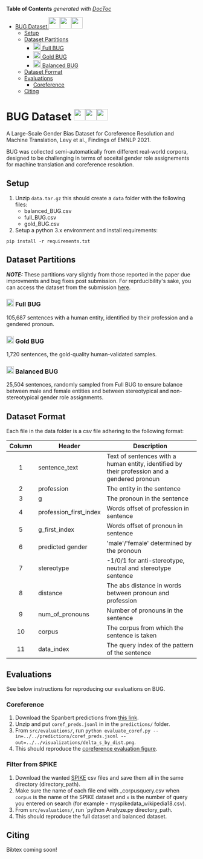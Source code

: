 <!-- START doctoc generated TOC please keep comment here to allow auto update -->
<!-- DON'T EDIT THIS SECTION, INSTEAD RE-RUN doctoc TO UPDATE -->
**Table of Contents**  *generated with [DocToc](https://github.com/thlorenz/doctoc)*

- [BUG Dataset <img src="https://user-images.githubusercontent.com/6629995/132018898-038ec717-264d-4da3-a0b8-651b851f6b64.png" width="30" /><img src="https://user-images.githubusercontent.com/6629995/132017358-dea44bba-1487-464d-a9e1-4d534204570c.png" width="30" /><img src="https://user-images.githubusercontent.com/6629995/132018731-6ec8c4e3-12ac-474c-ae6c-03c1311777f4.png" width="30" />](#bug-dataset-img-srchttpsuser-imagesgithubusercontentcom6629995132018898-038ec717-264d-4da3-a0b8-651b851f6b64png-width30-img-srchttpsuser-imagesgithubusercontentcom6629995132017358-dea44bba-1487-464d-a9e1-4d534204570cpng-width30-img-srchttpsuser-imagesgithubusercontentcom6629995132018731-6ec8c4e3-12ac-474c-ae6c-03c1311777f4png-width30-)
  - [Setup](#setup)
  - [Dataset Partitions](#dataset-partitions)
    - [<img src="https://user-images.githubusercontent.com/6629995/132018898-038ec717-264d-4da3-a0b8-651b851f6b64.png" width="20" /> Full BUG](#img-srchttpsuser-imagesgithubusercontentcom6629995132018898-038ec717-264d-4da3-a0b8-651b851f6b64png-width20--full-bug)
    - [<img src="https://user-images.githubusercontent.com/6629995/132017358-dea44bba-1487-464d-a9e1-4d534204570c.png" width="20" /> Gold BUG](#img-srchttpsuser-imagesgithubusercontentcom6629995132017358-dea44bba-1487-464d-a9e1-4d534204570cpng-width20--gold-bug)
    - [<img src="https://user-images.githubusercontent.com/6629995/132018731-6ec8c4e3-12ac-474c-ae6c-03c1311777f4.png" width="20" /> Balanced BUG](#img-srchttpsuser-imagesgithubusercontentcom6629995132018731-6ec8c4e3-12ac-474c-ae6c-03c1311777f4png-width20--balanced-bug)
  - [Dataset Format](#dataset-format)
  - [Evaluations](#evaluations)
    - [Coreference](#coreference)
  - [Citing](#citing)

<!-- END doctoc generated TOC please keep comment here to allow auto update -->

#  BUG Dataset <img src="https://user-images.githubusercontent.com/6629995/132018898-038ec717-264d-4da3-a0b8-651b851f6b64.png" width="30" /><img src="https://user-images.githubusercontent.com/6629995/132017358-dea44bba-1487-464d-a9e1-4d534204570c.png" width="30" /><img src="https://user-images.githubusercontent.com/6629995/132018731-6ec8c4e3-12ac-474c-ae6c-03c1311777f4.png" width="30" />
A Large-Scale Gender Bias Dataset for Coreference Resolution and Machine Translation, Levy et al., Findings of EMNLP 2021.

BUG was collected semi-automatically from different real-world corpora, designed to be challenging in terms of soceital gender role assignements for machine translation and coreference resolution.

## Setup

1. Unzip `data.tar.gz` this should create a `data` folder with the following files:
   * balanced_BUG.csv
   * full_BUG.csv
   * gold_BUG.csv
2. Setup a python 3.x environment and install requirements:
```
pip install -r requirements.txt
```


## Dataset Partitions

**_NOTE:_**
These partitions vary slightly from those reported in the paper due improvments and bug fixes post submission. 
For reprducibility's sake, you can access the dataset from the submission [here](https://drive.google.com/file/d/1b4Q-X1vVMoR-tIVd-XCigamnvpy0vi3F/view?usp=sharing).

### <img src="https://user-images.githubusercontent.com/6629995/132018898-038ec717-264d-4da3-a0b8-651b851f6b64.png" width="20" /> Full BUG
105,687 sentences with a human entity, identified by their profession and a gendered pronoun.

### <img src="https://user-images.githubusercontent.com/6629995/132017358-dea44bba-1487-464d-a9e1-4d534204570c.png" width="20" /> Gold BUG 

1,720 sentences, the gold-quality human-validated samples.

### <img src="https://user-images.githubusercontent.com/6629995/132018731-6ec8c4e3-12ac-474c-ae6c-03c1311777f4.png" width="20" /> Balanced BUG
25,504 sentences, randomly sampled from Full BUG to ensure balance between male and female entities and between stereotypical and non-stereotypical gender role assignments.


## Dataset Format
Each file in the data folder is a csv file adhering to the following format:


Column | Header                 | Description
:-----:|------------------------|--------------------------------------------
1      | sentence_text          | Text of sentences with a human entity, identified by their profession and a gendered pronoun
2      | profession             | The entity in the sentence
3      | g                      | The pronoun in the sentence
4      | profession_first_index | Words offset of profession in sentence
5      | g_first_index          | Words offset of pronoun in sentence
6      | predicted gender       | 'male'/'female' determined by the pronoun
7      | stereotype             | -1/0/1 for anti-stereotype, neutral and stereotype sentence
8      | distance               | The abs distance in words between pronoun and profession
9      | num_of_pronouns        | Number of pronouns in the sentence
10     | corpus                 | The corpus from which the sentence is taken
11     | data_index             | The query index of the pattern of the sentence

## Evaluations
See below instructions for reproducing our evaluations on BUG.

### Coreference
1. Download the Spanbert predictions from [this link](https://drive.google.com/file/d/1i24T1YT_0ByxttrCRR7qxEnt8UWyEJ7R/view?usp=sharing).
2. Unzip and put `coref_preds.jsonl` in in the `predictions/` folder.
3. From `src/evaluations/`, run `python evaluate_coref.py --in=../../predictions/coref_preds.jsonl --out=../../visualizations/delta_s_by_dist.png`.
4. This should reproduce the [coreference evaluation figure](visualizations/delta_s_by_dist.png).

### Filter from SPIKE
1. Download the wanted [SPIKE](https://spike.apps.allenai.org/) csv files and save them all in the same directory (directory_path).
2. Make sure the name of each file end with \_corpusquery.csv when `corpus` is the name of the SPIKE dataset and `x` is the number of query you entered on search (for example - myspikedata_wikipedia18.csv).
3. From `src/evaluations/`, run `python Analyze.py directory_path.
4. This should reproduce the full dataset and balanced dataset.

## Citing

Bibtex coming soon!


